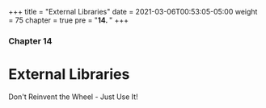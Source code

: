 +++
title = "External Libraries"
date = 2021-03-06T00:53:05-05:00
weight = 75
chapter = true
pre = "<b>14. </b>"
+++

### Chapter 14

# External Libraries

Don't Reinvent the Wheel - Just Use It!
